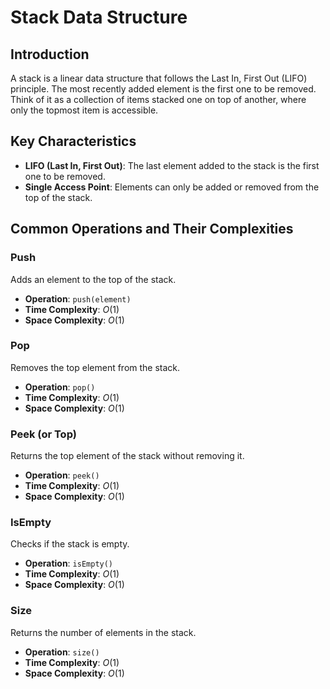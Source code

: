 # Stack Data Structure

## Introduction

A stack is a linear data structure that follows the Last In, First Out (LIFO) principle. The most recently added element is the first one to be removed. Think of it as a collection of items stacked one on top of another, where only the topmost item is accessible.

## Key Characteristics

-   **LIFO (Last In, First Out)**: The last element added to the stack is the first one to be removed.
-   **Single Access Point**: Elements can only be added or removed from the top of the stack.

## Common Operations and Their Complexities

### Push

Adds an element to the top of the stack.

-   **Operation**: `push(element)`
-   **Time Complexity**: $O(1)$
-   **Space Complexity**: $O(1)$

### Pop

Removes the top element from the stack.

-   **Operation**: `pop()`
-   **Time Complexity**: $O(1)$
-   **Space Complexity**: $O(1)$

### Peek (or Top)

Returns the top element of the stack without removing it.

-   **Operation**: `peek()`
-   **Time Complexity**: $O(1)$
-   **Space Complexity**: $O(1)$

### IsEmpty

Checks if the stack is empty.

-   **Operation**: `isEmpty()`
-   **Time Complexity**: $O(1)$
-   **Space Complexity**: $O(1)$

### Size

Returns the number of elements in the stack.

-   **Operation**: `size()`
-   **Time Complexity**: $O(1)$
-   **Space Complexity**: $O(1)$
